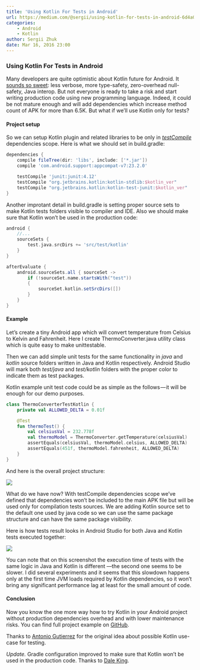 ```yaml
---
title: 'Using Kotlin For Tests in Android'
url: https://medium.com/@sergii/using-kotlin-for-tests-in-android-6d4a0c818776#.vx2bsqrbm
categories:
    - Android
    - Kotlin
author: Sergii Zhuk
date: Mar 16, 2016 23:00
---
```

### Using Kotlin For Tests in Android

Many developers are quite optimistic about Kotlin future for Android. It [sounds so sweet](https://medium.com/@sergii/say-hello-to-kotlin-78d8afff14a#.423ivzn8q): less verbose, more type-safety, zero-overhead null-safety, Java interop. But not everyone is ready to take a risk and start writing production code using new programming language. Indeed, it could be not mature enough and will add dependencies which increase method count of APK for more than 6.5K. But what if we’ll use Kotlin only for tests?

#### Project setup

So we can setup Kotlin plugin and related libraries to be only in [_testCompile_ ](https://docs.gradle.org/current/userguide/artifact_dependencies_tutorial.html)dependencies scope. Here is what we should set in build.gradle:

```groovy
dependencies {
    compile fileTree(dir: 'libs', include: ['*.jar'])
    compile 'com.android.support:appcompat-v7:23.2.0'

    testCompile 'junit:junit:4.12'
    testCompile "org.jetbrains.kotlin:kotlin-stdlib:$kotlin_ver"
    testCompile "org.jetbrains.kotlin:kotlin-test-junit:$kotlin_ver"
}
```

Another improtant detail in build.gradle is setting proper source sets to make Kotlin tests folders visible to compiler and IDE. Also we should make sure that Kotlin won’t be used in the production code:

```groovy
android {
    //...
    sourceSets {
        test.java.srcDirs += 'src/test/kotlin'
    }
}

afterEvaluate {
    android.sourceSets.all { sourceSet ->
        if (!sourceSet.name.startsWith("test"))
        {
            sourceSet.kotlin.setSrcDirs([])
        }
    }
}
```

#### Example

Let’s create a tiny Android app which will convert temperature from Celsius to Kelvin and Fahrenheit. Here I create ThermoConverter.java utility class which is quite easy to make unittestable.

Then we can add simple unit tests for the same functionality in _java_ and _kotlin_ source folders written in Java and Kotlin respectively. Android Studio will mark both _test/java_ and _test/kotlin_ folders with the proper color to indicate them as test packages.

Kotlin example unit test code could be as simple as the follows — it will be enough for our demo purposes.

```kotlin
class ThermoConverterTestKotlin {
    private val ALLOWED_DELTA = 0.01f

    @Test
    fun thermoTest() {
        val celsiusVal = 232.778f
        val thermoModel = ThermoConverter.getTemperature(celsiusVal)
        assertEquals(celsiusVal, thermoModel.celsius, ALLOWED_DELTA)
        assertEquals(451f, thermoModel.fahrenheit, ALLOWED_DELTA)
    }
}
```

And here is the overall project structure:

![](https://d262ilb51hltx0.cloudfront.net/max/800/1*shTe7vHBNQJLQOk1WBzZaQ.png)

What do we have now? With testCompile dependencies scope we’ve defined that dependencies won’t be included to the main APK file but will be used only for compilation tests sources. We are adding Kotlin source set to the default one used by java code so we can use the same package structure and can have the same package visibility.

Here is how tests result looks in Android Studio for both Java and Kotlin tests executed together:

![](https://d262ilb51hltx0.cloudfront.net/max/800/1*P2ygs6-7S2Wwg33HZVZrFg.png)

You can note that on this screenshot the execution time of tests with the same logic in Java and Kotlin is different —the second one seems to be slower. I did several experiments and it seems that this slowdown happens only at the first time JVM loads required by Kotlin dependencies, so it won’t bring any significant performance lag at least for the small amount of code.

#### Conclusion

Now you know the one more way how to try Kotlin in your Android project without production dependencies overhead and with lower maintenance risks. You can find full project example on [GitHub](https://github.com/sergiiz/KotlinTestDemo).

Thanks to [Antonio Gutierrez](https://medium.com/u/ba532f5866b4) for the original idea about possible Kotlin use-case for testing.

_Update._ Gradle configuration improved to make sure that Kotlin won’t be used in the production code. Thanks to [Dale King](https://medium.com/u/7997a2275b27).
